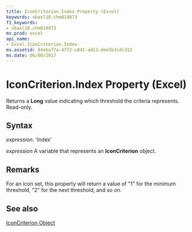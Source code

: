 ```yaml
---
title: IconCriterion.Index Property (Excel)
keywords: vbaxl10.chm814073
f1_keywords:
- vbaxl10.chm814073
ms.prod: excel
api_name:
- Excel.IconCriterion.Index
ms.assetid: 84eba77a-4772-c041-ad11-dee5b3cdc312
ms.date: 06/08/2017
---
```



# IconCriterion.Index Property (Excel)

Returns a  **Long** value indicating which threshold the criteria represents. Read-only.


## Syntax

 _expression_. 'Index'

 _expression_ A variable that represents an **IconCriterion** object.


## Remarks

For an icon set, this property will return a value of "1" for the minimum threshold, "2" for the next threshold, and so on.


## See also


[IconCriterion Object](Excel.IconCriterion.md)

